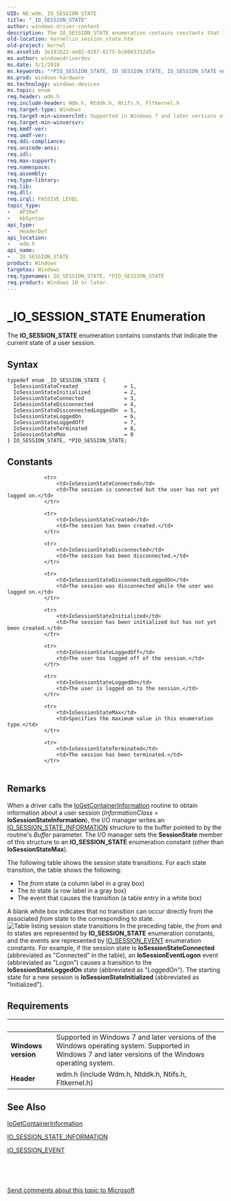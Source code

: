 ```yaml
---
UID: NE:wdm._IO_SESSION_STATE
title: "_IO_SESSION_STATE"
author: windows-driver-content
description: The IO_SESSION_STATE enumeration contains constants that indicate the current state of a user session.
old-location: kernel\io_session_state.htm
old-project: kernel
ms.assetid: 3e181b22-ae82-4287-8175-bc6043332d5a
ms.author: windowsdriverdev
ms.date: 3/1/2018
ms.keywords: "*PIO_SESSION_STATE, IO_SESSION_STATE, IO_SESSION_STATE enumeration [Kernel-Mode Driver Architecture], IoSessionStateConnected, IoSessionStateCreated, IoSessionStateDisconnected, IoSessionStateDisconnectedLoggedOn, IoSessionStateInitialized, IoSessionStateLoggedOff, IoSessionStateLoggedOn, IoSessionStateMax, IoSessionStateTerminated, PIO_SESSION_STATE, PIO_SESSION_STATE enumeration pointer [Kernel-Mode Driver Architecture], _IO_SESSION_STATE, kernel.io_session_state, sysenum_1a899498-22e4-4567-a88e-0773b3590b95.xml, wdm/IO_SESSION_STATE, wdm/IoSessionStateConnected, wdm/IoSessionStateCreated, wdm/IoSessionStateDisconnected, wdm/IoSessionStateDisconnectedLoggedOn, wdm/IoSessionStateInitialized, wdm/IoSessionStateLoggedOff, wdm/IoSessionStateLoggedOn, wdm/IoSessionStateMax, wdm/IoSessionStateTerminated, wdm/PIO_SESSION_STATE"
ms.prod: windows-hardware
ms.technology: windows-devices
ms.topic: enum
req.header: wdm.h
req.include-header: Wdm.h, Ntddk.h, Ntifs.h, Fltkernel.h
req.target-type: Windows
req.target-min-winverclnt: Supported in Windows 7 and later versions of the Windows operating system.
req.target-min-winversvr: 
req.kmdf-ver: 
req.umdf-ver: 
req.ddi-compliance: 
req.unicode-ansi: 
req.idl: 
req.max-support: 
req.namespace: 
req.assembly: 
req.type-library: 
req.lib: 
req.dll: 
req.irql: PASSIVE_LEVEL
topic_type:
-	APIRef
-	kbSyntax
api_type:
-	HeaderDef
api_location:
-	wdm.h
api_name:
-	IO_SESSION_STATE
product: Windows
targetos: Windows
req.typenames: IO_SESSION_STATE, *PIO_SESSION_STATE
req.product: Windows 10 or later.
---
```


# _IO_SESSION_STATE Enumeration
The <b>IO_SESSION_STATE</b> enumeration contains constants that indicate the current state of a user session.

## Syntax
````
typedef enum _IO_SESSION_STATE { 
  IoSessionStateCreated               = 1,
  IoSessionStateInitialized           = 2,
  IoSessionStateConnected             = 3,
  IoSessionStateDisconnected          = 4,
  IoSessionStateDisconnectedLoggedOn  = 5,
  IoSessionStateLoggedOn              = 6,
  IoSessionStateLoggedOff             = 7,
  IoSessionStateTerminated            = 8,
  IoSessionStateMax                   = 9
} IO_SESSION_STATE, *PIO_SESSION_STATE;
````

## Constants

<table>
            
                <tr>
                    <td>IoSessionStateConnected</td>
                    <td>The session is connected but the user has not yet logged on.</td>
                </tr>
            
                <tr>
                    <td>IoSessionStateCreated</td>
                    <td>The session has been created.</td>
                </tr>
            
                <tr>
                    <td>IoSessionStateDisconnected</td>
                    <td>The session has been disconnected.</td>
                </tr>
            
                <tr>
                    <td>IoSessionStateDisconnectedLoggedOn</td>
                    <td>The session was disconnected while the user was logged on.</td>
                </tr>
            
                <tr>
                    <td>IoSessionStateInitialized</td>
                    <td>The session has been initialized but has not yet been created.</td>
                </tr>
            
                <tr>
                    <td>IoSessionStateLoggedOff</td>
                    <td>The user has logged off of the session.</td>
                </tr>
            
                <tr>
                    <td>IoSessionStateLoggedOn</td>
                    <td>The user is logged on to the session.</td>
                </tr>
            
                <tr>
                    <td>IoSessionStateMax</td>
                    <td>Specifies the maximum value in this enumeration type.</td>
                </tr>
            
                <tr>
                    <td>IoSessionStateTerminated</td>
                    <td>The session has been terminated.</td>
                </tr>
</table>

## Remarks

When a driver calls the <a href="..\wdm\nf-wdm-iogetcontainerinformation.md">IoGetContainerInformation</a> routine to obtain information about a user session (<i>InformationClass</i> = <b>IoSessionStateInformation</b>), the I/O manager writes an <a href="..\wdm\ns-wdm-_io_session_state_information.md">IO_SESSION_STATE_INFORMATION</a> structure to the buffer pointed to by the routine's <i>Buffer</i> parameter. The I/O manager sets the <b>SessionState</b> member of this structure to an <b>IO_SESSION_STATE</b> enumeration constant (other than <b>IoSessionStateMax</b>).

The following table shows the session state transitions. For each state transition, the table shows the following:

<ul>
<li>
The <i>from</i> state (a column label in a gray box)

</li>
<li>
The <i>to</i> state (a row label in a gray box)

</li>
<li>
The event that causes the transition (a table entry in a white box)

</li>
</ul>
A blank white box indicates that no transition can occur directly from the associated <i>from</i> state to the corresponding <i>to</i> state.

<img alt="Table listing session state transitions " src="images/sessionstate.png"/>
In the preceding table, the <i>from</i> and <i>to</i> states are represented by <b>IO_SESSION_STATE</b> enumeration constants, and the events are represented by <a href="..\wdm\ne-wdm-_io_session_event.md">IO_SESSION_EVENT</a> enumeration constants. For example, if the session state is <b>IoSessionStateConnected</b> (abbreviated as "Connected" in the table), an <b>IoSessionEventLogon</b> event (abbreviated as "Logon") causes a transition to the <b>IoSessionStateLoggedOn</b> state (abbreviated as "LoggedOn"). The starting state for a new session is <b>IoSessionStateInitialized</b> (abbreviated as "Initialized").

## Requirements
| &nbsp; | &nbsp; |
| ---- |:---- |
| **Windows version** | Supported in Windows 7 and later versions of the Windows operating system. Supported in Windows 7 and later versions of the Windows operating system. |
| **Header** | wdm.h (include Wdm.h, Ntddk.h, Ntifs.h, Fltkernel.h) |

## See Also

<a href="..\wdm\nf-wdm-iogetcontainerinformation.md">IoGetContainerInformation</a>



<a href="..\wdm\ns-wdm-_io_session_state_information.md">IO_SESSION_STATE_INFORMATION</a>



<a href="..\wdm\ne-wdm-_io_session_event.md">IO_SESSION_EVENT</a>



 

 

<a href="mailto:wsddocfb@microsoft.com?subject=Documentation%20feedback [kernel\kernel]:%20IO_SESSION_STATE enumeration%20 RELEASE:%20(3/1/2018)&amp;body=%0A%0APRIVACY STATEMENT%0A%0AWe use your feedback to improve the documentation. We don't use your email address for any other purpose, and we'll remove your email address from our system after the issue that you're reporting is fixed. While we're working to fix this issue, we might send you an email message to ask for more info. Later, we might also send you an email message to let you know that we've addressed your feedback.%0A%0AFor more info about Microsoft's privacy policy, see http://privacy.microsoft.com/en-us/default.aspx." title="Send comments about this topic to Microsoft">Send comments about this topic to Microsoft</a>